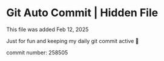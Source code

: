 # Git Auto Commit | Hidden File

This file was added Feb 12, 2025

Just for fun and keeping my daily git commit active 🤪

commit number: 258505
